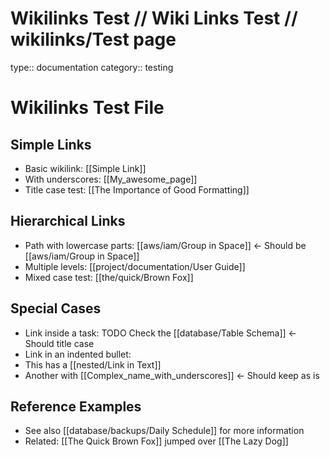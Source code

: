 # Wikilinks Test // Wiki Links Test // wikilinks/Test page

type:: documentation
category:: testing

# Wikilinks Test File

## Simple Links
- Basic wikilink: [[Simple Link]]
- With underscores: [[My_awesome_page]]
- Title case test: [[The Importance of Good Formatting]]

## Hierarchical Links
- Path with lowercase parts: [[aws/iam/Group in Space]] <- Should be [[aws/iam/Group in Space]]
- Multiple levels: [[project/documentation/User Guide]]
- Mixed case test: [[the/quick/Brown Fox]]

## Special Cases
- Link inside a task: TODO Check the [[database/Table Schema]] <- Should title case
- Link in an indented bullet:
- This has a [[nested/Link in Text]]
- Another with [[Complex_name_with_underscores]] <- Should keep as is

## Reference Examples
- See also [[database/backups/Daily Schedule]] for more information
- Related: [[The Quick Brown Fox]] jumped over [[The Lazy Dog]]